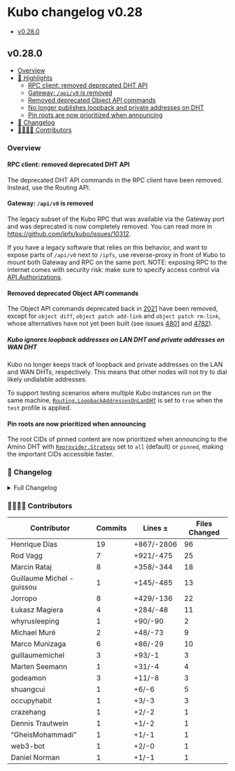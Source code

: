 # Kubo changelog v0.28

- [v0.28.0](#v0280)

## v0.28.0

- [Overview](#overview)
- [🔦 Highlights](#-highlights)
  - [RPC client: removed deprecated DHT API](#rpc-client-removed-deprecated-dht-api)
  - [Gateway: `/api/v0` is removed](#gateway-apiv0-is-removed)
  - [Removed deprecated Object API commands](#removed-deprecated-object-api-commands)
  - [No longer publishes loopback and private addresses on DHT](#no-longer-publishes-loopback-and-private-addresses-on-dht)
  - [Pin roots are now prioritized when announcing](#pin-roots-are-now-prioritized-when-announcing)
- [📝 Changelog](#-changelog)
- [👨‍👩‍👧‍👦 Contributors](#-contributors)

### Overview

#### RPC client: removed deprecated DHT API

The deprecated DHT API commands in the RPC client have been removed. Instead, use the Routing API.

#### Gateway: `/api/v0` is removed

The legacy subset of the Kubo RPC that was available via the Gateway port and was deprecated is now completely removed. You can read more in <https://github.com/ipfs/kubo/issues/10312>.

If you have a legacy software that relies on this behavior, and want to expose parts of `/api/v0` next to `/ipfs`, use reverse-proxy in front of Kubo to mount both Gateway and RPC on the same port. NOTE: exposing RPC to the internet comes with security risk: make sure to specify access control via [API.Authorizations](https://github.com/ipfs/kubo/blob/master/docs/config.md#apiauthorizations).

#### Removed deprecated Object API commands

The Object API commands deprecated back in [2021](https://github.com/ipfs/kubo/issues/7936) have been removed, except for `object diff`, `object patch add-link` and `object patch rm-link`, whose alternatives have not yet been built (see issues [4801](https://github.com/ipfs/kubo/issues/4801) and [4782](https://github.com/ipfs/kubo/issues/4782)).

##### Kubo ignores loopback addresses on LAN DHT and private addresses on WAN DHT

Kubo no longer keeps track of loopback and private addresses on the LAN and WAN DHTs, respectively. This means that other nodes will not try to dial likely undialable addresses.

To support testing scenarios where multiple Kubo instances run on the same machine, [`Routing.LoopbackAddressesOnLanDHT`](https://github.com/ipfs/kubo/blob/master/docs/config.md#routingloopbackaddressesonlandht) is set to `true` when the `test` profile is applied.

#### Pin roots are now prioritized when announcing

The root CIDs of pinned content are now prioritized when announcing to the Amino DHT with [`Reprovider.Strategy`](https://github.com/ipfs/kubo/blob/master/docs/config.md#reproviderstrategy) set to `all` (default) or `pinned`, making the important CIDs accessible faster.

### 📝 Changelog

<details><summary>Full Changelog</summary>

- github.com/ipfs/kubo:
  - chore: update version
  - chore: update version
  - core/node: prioritize announcing pin roots, and flat strategy (#10376) ([ipfs/kubo#10376](https://github.com/ipfs/kubo/pull/10376))
  - chore: webui v4.2.1 (#10391) ([ipfs/kubo#10391](https://github.com/ipfs/kubo/pull/10391))
  - docs(config): clarify RPC vs Gateway
  - chore: upgrade go-libp2p-kad-dht (#10378) ([ipfs/kubo#10378](https://github.com/ipfs/kubo/pull/10378))
  - chore(config): make Routing.AcceleratedDHTClient a Flag (#10384) ([ipfs/kubo#10384](https://github.com/ipfs/kubo/pull/10384))
  - fix: switch lowpower profile to autoclient
  - core: fix some typos (#10382) ([ipfs/kubo#10382](https://github.com/ipfs/kubo/pull/10382))
  - docs: fix some typos (#10377) ([ipfs/kubo#10377](https://github.com/ipfs/kubo/pull/10377))
  - core/commands!: remove deprecated object APIs (#10375) ([ipfs/kubo#10375](https://github.com/ipfs/kubo/pull/10375))
  - docs: update default ipns lifetime
  - coreapi/unixfs: don't create an additional IpfsNode for --only-hash
  - chore: cleanup old workaround (#10369) ([ipfs/kubo#10369](https://github.com/ipfs/kubo/pull/10369))
  - chore: finish reframe removal
  - docs: remove repetitive words (#10370) ([ipfs/kubo#10370](https://github.com/ipfs/kubo/pull/10370))
  - docs: updated links and refs to external resources (#10368) ([ipfs/kubo#10368](https://github.com/ipfs/kubo/pull/10368))
  - core/corehttp!: remove /api/v0 from gateway port
  - client/rpc!: remove deprecated DHT commands
  - ci: upgrade to go 1.22 (#10355) ([ipfs/kubo#10355](https://github.com/ipfs/kubo/pull/10355))
  - chore: create next changelog
  - Merge Release: v0.27.0 [skip changelog] ([ipfs/kubo#10362](https://github.com/ipfs/kubo/pull/10362))
  - test: cleanup content blocking tests (#10360) ([ipfs/kubo#10360](https://github.com/ipfs/kubo/pull/10360))
  - docs: improve release issue template
  - chore: update version
  - fix: libp2p streams config validation in resource manager ([ipfs/kubo#10435](https://github.com/ipfs/kubo/pull/10435))
- github.com/ipfs/boxo (v0.18.0 -> v0.19.0):
  - Release v0.19.0 ([ipfs/boxo#598](https://github.com/ipfs/boxo/pull/598))
- github.com/libp2p/go-libp2p (v0.33.0 -> v0.33.2):
  - chore: release v0.33.2 (#2755) ([libp2p/go-libp2p#2755](https://github.com/libp2p/go-libp2p/pull/2755))
  - Update quic-go to v0.42.0. Release v0.33.1 (#2741) ([libp2p/go-libp2p#2741](https://github.com/libp2p/go-libp2p/pull/2741))
- github.com/libp2p/go-libp2p-kad-dht (v0.24.4 -> v0.25.2):
  - chore: release v0.25.2 ([libp2p/go-libp2p-kad-dht#961](https://github.com/libp2p/go-libp2p-kad-dht/pull/961))
  - add ctx canceled err check ([libp2p/go-libp2p-kad-dht#960](https://github.com/libp2p/go-libp2p-kad-dht/pull/960))
  - chore: release v0.25.1
  - perf: don't buffer the output of FindProvidersAsync
  - chore: use go-libp2p-routing-helpers for tracing needs
  - fix: properly iterate in tracing for protocol messenger
  - fix: apply addrFilters in the dht (#872) ([libp2p/go-libp2p-kad-dht#872](https://github.com/libp2p/go-libp2p-kad-dht/pull/872))
  - Add provider record addresses to peerstore ([libp2p/go-libp2p-kad-dht#870](https://github.com/libp2p/go-libp2p-kad-dht/pull/870))
  - chore: release v0.25.0
  - tracing: add protocol messages client tracing
  - Enhance handleNewMessage Server Mode Logging: Convert Error Logs to Debug Level ([libp2p/go-libp2p-kad-dht#860](https://github.com/libp2p/go-libp2p-kad-dht/pull/860))
  - tracing: fix DHT keys as string attribute not being valid utf-8 ([libp2p/go-libp2p-kad-dht#859](https://github.com/libp2p/go-libp2p-kad-dht/pull/859))
  - merge: fix: issues discovered in kubo v0.21.0-rc2 (#853) ([libp2p/go-libp2p-kad-dht#853](https://github.com/libp2p/go-libp2p-kad-dht/pull/853))
  - merge: fix: issues discovered in kubo v0.21.0-rc1 (#851) ([libp2p/go-libp2p-kad-dht#851](https://github.com/libp2p/go-libp2p-kad-dht/pull/851))
  - Release v0.24.0 ([libp2p/go-libp2p-kad-dht#844](https://github.com/libp2p/go-libp2p-kad-dht/pull/844))
  - fix: don't add unresponsive DHT servers to the Routing Table (#820) ([libp2p/go-libp2p-kad-dht#820](https://github.com/libp2p/go-libp2p-kad-dht/pull/820))
  - filter local addresses (for WAN) and localhost addresses (for LAN) ([libp2p/go-libp2p-kad-dht#839](https://github.com/libp2p/go-libp2p-kad-dht/pull/839))
- github.com/multiformats/go-multiaddr (v0.12.2 -> v0.12.3):
  - chore: release v0.12.3 ([multiformats/go-multiaddr#240](https://github.com/multiformats/go-multiaddr/pull/240))
  - chore: Expand comment ForEach ([multiformats/go-multiaddr#238](https://github.com/multiformats/go-multiaddr/pull/238))
  - .Decapsulate by Components ([multiformats/go-multiaddr#239](https://github.com/multiformats/go-multiaddr/pull/239))
- github.com/whyrusleeping/cbor-gen (v0.0.0-20240109153615-66e95c3e8a87 -> v0.1.0):
  - Nullable ints (#93) ([whyrusleeping/cbor-gen#93](https://github.com/whyrusleeping/cbor-gen/pull/93))
  - Introduce Gen{} struct for configurability ([whyrusleeping/cbor-gen#94](https://github.com/whyrusleeping/cbor-gen/pull/94))
  - Transparent encoding ([whyrusleeping/cbor-gen#91](https://github.com/whyrusleeping/cbor-gen/pull/91))
  - turn max length consts into global vars ([whyrusleeping/cbor-gen#92](https://github.com/whyrusleeping/cbor-gen/pull/92))

</details>

### 👨‍👩‍👧‍👦 Contributors

| Contributor | Commits | Lines ± | Files Changed |
|-------------|---------|---------|---------------|
| Henrique Dias | 19 | +867/-2806 | 96 |
| Rod Vagg | 7 | +921/-475 | 25 |
| Marcin Rataj | 8 | +358/-344 | 18 |
| Guillaume Michel - guissou | 1 | +145/-485 | 13 |
| Jorropo | 8 | +429/-136 | 22 |
| Łukasz Magiera | 4 | +284/-48 | 11 |
| whyrusleeping | 1 | +90/-90 | 2 |
| Michael Muré | 2 | +48/-73 | 9 |
| Marco Munizaga | 6 | +86/-29 | 10 |
| guillaumemichel | 3 | +93/-1 | 3 |
| Marten Seemann | 1 | +31/-4 | 4 |
| godeamon | 3 | +11/-8 | 3 |
| shuangcui | 1 | +6/-6 | 5 |
| occupyhabit | 1 | +3/-3 | 3 |
| crazehang | 1 | +2/-2 | 1 |
| Dennis Trautwein | 1 | +1/-2 | 1 |
| “GheisMohammadi” | 1 | +1/-1 | 1 |
| web3-bot | 1 | +2/-0 | 1 |
| Daniel Norman | 1 | +1/-1 | 1 |
